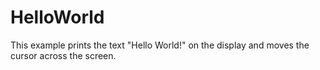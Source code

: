 # HelloWorld

This example prints the text "Hello World!" on the display and moves the cursor across the screen.
